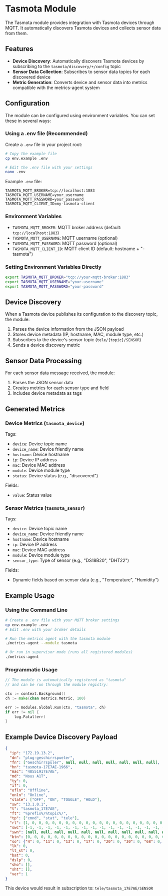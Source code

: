 # Tasmota Module

The Tasmota module provides integration with Tasmota devices through MQTT. It automatically discovers Tasmota devices and collects sensor data from them.

## Features

- **Device Discovery**: Automatically discovers Tasmota devices by subscribing to the `tasmota/discovery/+/config` topic
- **Sensor Data Collection**: Subscribes to sensor data topics for each discovered device
- **Metric Generation**: Converts device and sensor data into metrics compatible with the metrics-agent system

## Configuration

The module can be configured using environment variables. You can set these in several ways:

### Using a .env file (Recommended)

Create a `.env` file in your project root:

```bash
# Copy the example file
cp env.example .env

# Edit the .env file with your settings
nano .env
```

Example `.env` file:
```env
TASMOTA_MQTT_BROKER=tcp://localhost:1883
TASMOTA_MQTT_USERNAME=your_username
TASMOTA_MQTT_PASSWORD=your_password
TASMOTA_MQTT_CLIENT_ID=my-tasmota-client
```

### Environment Variables

- `TASMOTA_MQTT_BROKER`: MQTT broker address (default: `tcp://localhost:1883`)
- `TASMOTA_MQTT_USERNAME`: MQTT username (optional)
- `TASMOTA_MQTT_PASSWORD`: MQTT password (optional)
- `TASMOTA_MQTT_CLIENT_ID`: MQTT client ID (default: hostname + "-tasmota")

### Setting Environment Variables Directly

```bash
export TASMOTA_MQTT_BROKER="tcp://your-mqtt-broker:1883"
export TASMOTA_MQTT_USERNAME="your-username"
export TASMOTA_MQTT_PASSWORD="your-password"
```

## Device Discovery

When a Tasmota device publishes its configuration to the discovery topic, the module:

1. Parses the device information from the JSON payload
2. Stores device metadata (IP, hostname, MAC, module type, etc.)
3. Subscribes to the device's sensor topic (`tele/{topic}/SENSOR`)
4. Sends a device discovery metric

## Sensor Data Processing

For each sensor data message received, the module:

1. Parses the JSON sensor data
2. Creates metrics for each sensor type and field
3. Includes device metadata as tags

## Generated Metrics

### Device Metrics (`tasmota_device`)

Tags:
- `device`: Device topic name
- `device_name`: Device friendly name
- `hostname`: Device hostname
- `ip`: Device IP address
- `mac`: Device MAC address
- `module`: Device module type
- `status`: Device status (e.g., "discovered")

Fields:
- `value`: Status value

### Sensor Metrics (`tasmota_sensor`)

Tags:
- `device`: Device topic name
- `device_name`: Device friendly name
- `hostname`: Device hostname
- `ip`: Device IP address
- `mac`: Device MAC address
- `module`: Device module type
- `sensor_type`: Type of sensor (e.g., "DS18B20", "DHT22")

Fields:
- Dynamic fields based on sensor data (e.g., "Temperature", "Humidity")

## Example Usage

### Using the Command Line

```bash
# Create a .env file with your MQTT broker settings
cp env.example .env
# Edit .env with your broker details

# Run the metrics agent with the tasmota module
./metrics-agent --module tasmota

# Or run in supervisor mode (runs all registered modules)
./metrics-agent
```

### Programmatic Usage

```go
// The module is automatically registered as "tasmota"
// and can be run through the module registry:

ctx := context.Background()
ch := make(chan metrics.Metric, 100)

err := modules.Global.Run(ctx, "tasmota", ch)
if err != nil {
    log.Fatal(err)
}
```

## Example Device Discovery Payload

```json
{
  "ip": "172.19.13.2",
  "dn": "plug-geschirrspueler",
  "fn": ["Geschirrspüler", null, null, null, null, null, null, null],
  "hn": "tasmota-17E7AE-1966",
  "mac": "48551917E7AE",
  "md": "Nous A1T",
  "ty": 0,
  "if": 0,
  "ofln": "Offline",
  "onln": "Online",
  "state": ["OFF", "ON", "TOGGLE", "HOLD"],
  "sw": "13.1.0.1",
  "t": "tasmota_17E7AE",
  "ft": "%prefix%/%topic%/",
  "tp": ["cmnd", "stat", "tele"],
  "rl": [1, 0, 0, 0, 0, 0, 0, 0, 0, 0, 0, 0, 0, 0, 0, 0, 0, 0, 0, 0, 0, 0, 0, 0, 0, 0, 0, 0, 0, 0, 0, 0],
  "swc": [-1, -1, -1, -1, -1, -1, -1, -1, -1, -1, -1, -1, -1, -1, -1, -1, -1, -1, -1, -1, -1, -1, -1, -1, -1, -1, -1, -1],
  "swn": [null, null, null, null, null, null, null, null, null, null, null, null, null, null, null, null, null, null, null, null, null, null, null, null, null, null, null, null],
  "btn": [0, 0, 0, 0, 0, 0, 0, 0, 0, 0, 0, 0, 0, 0, 0, 0, 0, 0, 0, 0, 0, 0, 0, 0, 0, 0, 0, 0, 0, 0, 0, 0],
  "so": {"4": 0, "11": 0, "13": 0, "17": 0, "20": 0, "30": 0, "68": 0, "73": 0, "82": 0, "114": 0, "117": 0},
  "lk": 0,
  "lt_st": 0,
  "bat": 0,
  "dslp": 0,
  "sho": [],
  "sht": [],
  "ver": 1
}
```

This device would result in subscription to: `tele/tasmota_17E7AE/SENSOR`
